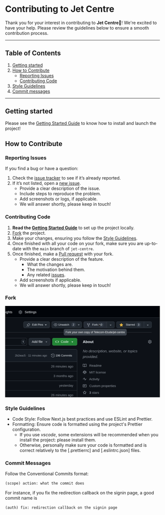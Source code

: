 # Contributing to Jet Centre

Thank you for your interest in contributing to **Jet Centre**🚀! We're excited to have your help. Please review the guidelines below to ensure a smooth contribution process.

---

## Table of Contents

1. [Getting started](#getting-started)
2. [How to Contribute](#how-to-contribute)
    - [Reporting Issues](#reporting-issues)
    - [Contributing Code](#contributing-code)
3. [Style Guidelines](#style-guidelines)
4. [Commit messages](#commit-messages)

---

## Getting started

Please see the [Getting Started Guide](./docs/GETTING_STARTED.md) to know how to install and launch the project!

## How to Contribute

### Reporting Issues

If you find a bug or have a question:

1. Check the [issue tracker](https://github.com/telecom-etude/jet-centre/issues) to see if it’s already reported.
2. If it’s not listed, open a [new issue](https://github.com/telecom-etude/jet-centre/issues/new).
   - Provide a clear description of the issue.
   - Include steps to reproduce the problem.
   - Add screenshots or logs, if applicable.
   - We will answer shortly, please keep in touch!

### Contributing Code

1. **Read the [Getting Started Guide](./docs/GETTING_STARTED.md)** to set up the project locally.
2. [Fork](#fork) the project.
3. Make your changes, ensuring you follow the [Style Guidelines](#style-guidelines).
4. Once finished with all your code on your fork, make sure you are up-to-date with the `main` branch of `jet-centre`.
5. Once finished, make a [Pull request](https://github.com/telecom-etude/jet-centre/pulls) with your fork.
   - Provide a clear description of the feature.
        - What the changes are.
        - The motivation behind them.
        - Any related [issues]((https://github.com/telecom-etude/jet-centre/issues)).
   - Add screenshots if applicable.
   - We will answer shortly, please keep in touch!

### Fork

![Fork](fork.png)

### Style Guidelines

- Code Style: Follow Next.js best practices and use ESLint and Prettier.
- Formatting: Ensure code is formatted using the project's Prettier configuration.
  - If you use *vscode*, some extensions will be recommended when you install the project: please install them.
  - Otherwise, personally make sure your code is formatted and is correct relatively to the [.prettierrc] and [.eslintrc.json] files.
  
### Commit Messages

Follow the Conventional Commits format:

```txt
(scope) action: what the commit does
```

For instance, if you fix the redirection callback on the signin page, a good commit name is

```txt
(auth) fix: redirection callback on the signin page
```
